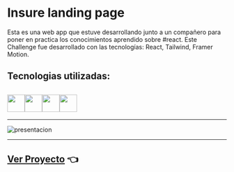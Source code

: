 # Insure landing page

Esta es una web app que estuve desarrollando junto a un compañero para poner en practica los conocimientos aprendido sobre #react. Este Challenge fue desarrollado con las tecnologías: React, Tailwind, Framer Motion.

## Tecnologias utilizadas:

## <img src="https://i.imgur.com/A93DZMC.png" width='40px' ><img src="https://i.imgur.com/IoMEkpc.png" width='40px' ><img src="https://i.imgur.com/gOdzByL.png" width='40px' ><img src="https://i.imgur.com/6uy6vXB.png" width='40px' >

---

![presentacion](https://i.imgur.com/WAyqzzo.png)

---

## [Ver Proyecto](https://insure-landing-page-react.netlify.app/) 👈

